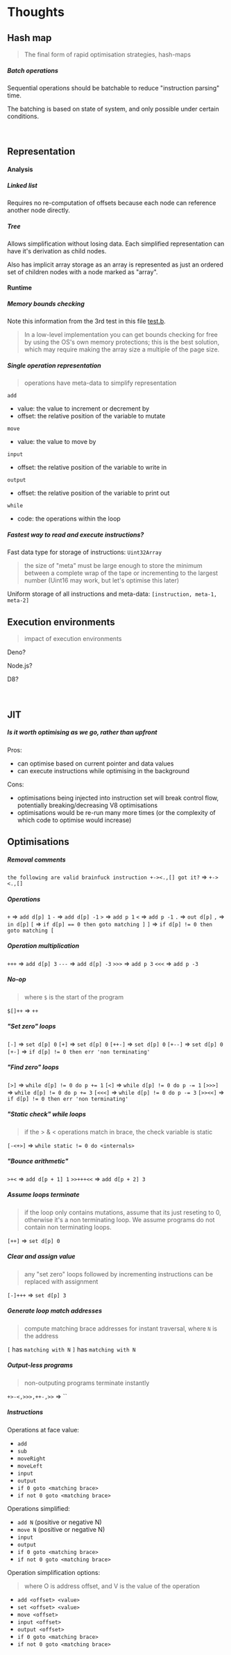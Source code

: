 # Thoughts

## Hash map

> The final form of rapid optimisation strategies, hash-maps

##### Batch operations

Sequential operations should be batchable to reduce "instruction parsing" time.

The batching is based on state of system, and only possible under certain conditions.

</br>


## Representation

#### Analysis

##### Linked list

Requires no re-computation of offsets because each node can reference another node directly.

##### Tree

Allows simplification without losing data. Each simplified representation can have it's derivation as child nodes.

Also has implicit array storage as an array is represented as just an ordered set of children nodes with a node marked as "array".

#### Runtime

##### Memory bounds checking

Note this information from the 3rd test in this file [test.b](http://brainfuck.org/tests.b).

> In a low-level implementation you can get bounds checking
for free by using the OS's own memory protections; this is the best
solution, which may require making the array size a multiple of the page
size.

##### Single operation representation

> operations have meta-data to simplify representation

`add`

- value: the value to increment or decrement by
- offset: the relative position of the variable to mutate

`move`

- value: the value to move by

`input`

- offset: the relative position of the variable to write in

`output`

- offset: the relative position of the variable to print out

`while`

- code: the operations within the loop

##### Fastest way to read and execute instructions?

Fast data type for storage of instructions: `Uint32Array`

> the size of "meta" must be large enough to store the minimum between a complete wrap of the tape or incrementing to the largest number (Uint16 may work, but let's optimise this later)

Uniform storage of all instructions and meta-data: `[instruction, meta-1, meta-2]`

## Execution environments

> impact of execution environments

Deno?

Node.js?

D8?

</br>


## JIT

##### Is it worth optimising as we go, rather than upfront

Pros:

- can optimise based on current pointer and data values
- can execute instructions while optimising in the background

Cons:

- optimisations being injected into instruction set will break control flow, potentially breaking/decreasing V8 optimisations
- optimisations would be re-run many more times (or the complexity of which code to optimise would increase)


## Optimisations

##### Removal comments

`the following are valid brainfuck instruction +-><.,[] got it?` => `+-><.,[]`

##### Operations

`+` => `add d[p] 1`
`-` => `add d[p] -1`
`>` => `add p 1`
`<` => `add p -1`
`.` => `out d[p]`
`,` => `in d[p]`
`[` => `if d[p] == 0 then goto matching ]`
`]` => `if d[p] != 0 then goto matching [`

##### Operation multiplication

`+++` => `add d[p] 3`
`---` => `add d[p] -3`
`>>>` => `add p 3`
`<<<` => `add p -3`

##### No-op

> where `$` is the start of the program

`$[]++` => `++`

##### "Set zero" loops

`[-]` => `set d[p] 0`
`[+]` => `set d[p] 0`
`[++-]` => `set d[p] 0`
`[+--]` => `set d[p] 0`
`[+-]` => `if d[p] != 0 then err 'non terminating'`

##### "Find zero" loops

`[>]` => `while d[p] != 0 do p += 1`
`[<]` => `while d[p] != 0 do p -= 1`
`[>>>]` => `while d[p] != 0 do p += 3`
`[<<<]` => `while d[p] != 0 do p -= 3`
`[>><<]` => `if d[p] != 0 then err 'non terminating'`

##### "Static check" while loops

> if the > & < operations match in brace, the check variable is static

`[-<+>]` => `while static != 0 do <internals>`

##### "Bounce arithmetic"

`>+<` => `add d[p + 1] 1`
`>>+++<<` => `add d[p + 2] 3`

##### Assume loops terminate

> if the loop only contains mutations, assume that its just reseting to 0, otherwise it's a non terminating loop. We assume programs do not contain non terminating loops.

`[++]` => `set d[p] 0`

##### Clear and assign value

> any "set zero" loops followed by incrementing instructions can be replaced with assignment

`[-]+++` => `set d[p] 3`

##### Generate loop match addresses

> compute matching brace addresses for instant traversal, where `N` is the address

`[` has `matching with N`
`]` has `matching with N`

##### Output-less programs

> non-outputing programs terminate instantly

`+>-<,>>>,++-,>>` => ``

##### Instructions

Operations at face value:

- `add`
- `sub`
- `moveRight`
- `moveLeft`
- `input`
- `output`
- `if 0 goto <matching brace>`
- `if not 0 goto <matching brace>`

Operations simplified:

- `add N` (positive or negative N)
- `move N` (positive or negative N)
- `input`
- `output`
- `if 0 goto <matching brace>`
- `if not 0 goto <matching brace>`

Operation simplification options:

> where O is address offset, and V is the value of the operation

- `add <offset> <value>`
- `set <offset> <value>`
- `move <offset>`
- `input <offset>`
- `output <offset>`
- `if 0 goto <matching brace>`
- `if not 0 goto <matching brace>`

